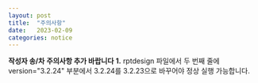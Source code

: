 ```yaml
---
layout: post
title:  "주의사항"
date:   2023-02-09
categories: notice
---
```

**작성자 송/차**
**주의사항 추가 바랍니다**
**1.** rptdesign 파일에서 두 번째 줄에 version="3.2.24" 부분에서 3.2.24를 3.2.23으로 바꾸어야 정상 실행 가능합니다.

